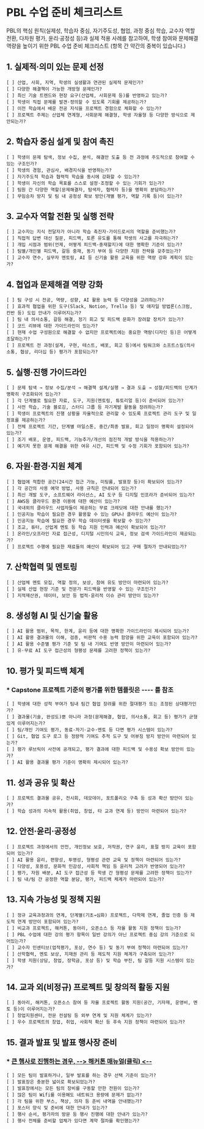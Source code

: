 # PBL 수업 준비 체크리스트

PBL의 핵심 원칙(실제성, 학습자 중심, 자기주도성, 협업, 과정 중심 학습, 교수자 역할 전환, 다차원 평가, 윤리·공정성 등)과 실제 적용 사례를 참고하여, 학생 참여와 문제해결 역량을 높이기 위한 PBL 수업 준비 체크리스트 (항목 간 약간의 중복이 있습니다.)

## 1. 실제적·의미 있는 문제 선정
    [ ] 산업, 사회, 지역, 학생의 실생활과 연관된 실제적 문제인가?
    [ ] 다양한 해결책이 가능한 개방형 문제인가?
    [ ] 최신 기술 트렌드와 현장 요구(산업체, 사회문제 등)를 반영하고 있는가?
    [ ] 학생이 직접 문제를 발견·정의할 수 있도록 기회를 제공하는가?
    [ ] 이전 학습에서 배운 전공 지식을 프로젝트 경험으로 체화할 수 있는가?
    [ ] 프로젝트 주제는 산업체 연계형, 사회문제 해결형, 학생 자율형 등 다양한 방식으로 제안되는가?

## 2. 학습자 중심 설계 및 참여 촉진
    [ ] 학생이 문제 탐색, 정보 수집, 분석, 해결안 도출 등 전 과정에 주도적으로 참여할 수 있는 구조인가?
    [ ] 학생의 경험, 관심사, 배경지식을 반영하는가?
    [ ] 자기주도적 학습과 협력적 학습을 동시에 강화할 수 있는가?
    [ ] 학생이 자신의 학습 목표를 스스로 설정·조정할 수 있는 기회가 있는가?
    [ ] 팀원 간 다양한 역할(문제해결자, 탐색자, 협력자 등)을 명확히 분담하는가?
    [ ] 무임승차 방지 및 팀 내 공정성 확보 방안(개별 평가, 역할 기록 등)이 있는가?

## 3. 교수자 역할 전환 및 실행 전략
    [ ] 교수자는 지식 전달자가 아니라 학습 촉진자·가이드로서의 역할을 준비했는가?
    [ ] 직접적 답변 대신 질문, 피드백, 토론 유도를 통해 학생의 사고를 자극하는가?
    [ ] 개입 시점과 범위(언제, 어떻게 피드백·중재할지)에 대한 명확한 기준이 있는가?
    [ ] 팀별/개인별 피드백, 갈등 중재, 동기 부여 등 다양한 지원 전략을 갖추었는가?
    [ ] 교수자 연수, 실무자 멘토링, AI 등 신기술 활용 교육을 위한 역량 강화 계획이 있는가?

## 4. 협업과 문제해결 역량 강화
    [ ] 팀 구성 시 전공, 역량, 성향, AI 활용 능력 등 다양성을 고려하는가?
    [ ] 효과적 협업을 위한 도구(Slack, Notion, Trello 등) 및 애자일 방법론(스크럼, 칸반 등) 도입 안내가 이루어지는가?
    [ ] 팀 내 의사소통, 갈등 해결, 정기 회고 및 피드백 문화가 장려할 장치가 있는가?
    [ ] 코드 리뷰에 대한 가이드라인이 있는가?
    [ ] 현재 수업 구성원으로 해결할 수 없지만 프로젝트에는 중요한 역량(디자인 등)은 어떻게 조달하는가?
    [ ] 프로젝트 전 과정(설계, 구현, 테스트, 배포, 회고 등)에서 팀워크와 소프트스킬(의사소통, 협상, 리더십 등) 평가가 포함되는가?

## 5. 실행·진행 가이드라인
    [ ] 문제 탐색 → 정보 수집/분석 → 해결책 설계/실행 → 결과 도출 → 성찰/피드백의 단계가 명확히 구조화되어 있는가?
    [ ] 각 단계별로 필요한 자료, 도구, 지원(멘토링, 튜토리얼 등)이 준비되어 있는가?
    [ ] 사전 학습, 기술 블로깅, 스터디 그룹 등 자기계발 활동을 장려하는가?
    [ ] 학생이 프로젝트의 진행 상황을 자율적으로 관리할 수 있도록 프로젝트 관리 도구 및 일정표를 제공하는가?
    [ ] 전체 프로젝트 기간, 단계별 마일스톤, 중간/최종 발표, 회고 일정이 명확히 설정되어 있는가?
    [ ] 조기 배포, 운영, 피드백, 기능추가/개선의 점진적 개발 방식을 적용하는가?
    [ ] 예기치 못한 문제 해결을 위한 여유 시간, 피드백 및 수정 기회가 포함되어 있는가?

## 6. 자원·환경·지원 체계
    [ ] 협업에 적합한 공간(24시간 접근 가능, 미팅룸, 발표장 등)이 확보되어 있는가?
    [ ] 각 공간의 사용 예약 방법, 사용 규칙은 안내되어 있는가?
    [ ] 최신 개발 도구, 소프트웨어 라이선스, AI 도구 등 디지털 인프라가 준비되어 있는가?
    [ ] AWS등 클라우드 환경 이용에 대한 예산이 있는가?
    [ ] 국내외의 클라우드 사업자들이 제공하는 무료 크레딧에 대한 안내를 했는가?
    [ ] 인공지능 학습이 필요한 경우 활용할 수 있는 GPU나 클라우드 예산이 있는가?
    [ ] 인공지능 학습에 필요한 경우 학습 데이터셋을 확보할 수 있는가?
    [ ] 조교, 튜터, 산업계 멘토 등 학습 지원 인력과 예산이 확보되어 있는가?
    [ ] 온라인/오프라인 자료 접근성, 디지털 시민의식 교육, 정보 검색 가이드라인이 제공되는가?
    [ ] 프로젝트 수행에 필요한 재료들의 예산이 확보되어 있고 구매 절차가 안내되었는가?

## 7. 산학협력 및 멘토링
    [ ] 산업체 멘토 모집, 역할 정의, 보상, 참여 유도 방안이 마련되어 있는가?
    [ ] 실제 산업 현장 기준 및 전문가 피드백을 반영할 수 있는 구조인가?
    [ ] 지적재산권, 데이터, 보안 등 법적·윤리적 이슈 관리 방안이 있는가?

## 8. 생성형 AI 및 신기술 활용
    [ ] AI 활용 범위, 목적, 한계, 윤리 등에 대한 명확한 가이드라인이 제시되어 있는가?
    [ ] AI 활용 결과물의 이해, 검증, 비판적 수용 능력 함양을 위한 교육이 포함되어 있는가?
    [ ] AI 활용 수준별 평가 기준 및 팀 내 기여도 반영 방안이 마련되어 있는가?
    [ ] 유·무료 AI 도구 접근성의 형평성 문제를 고려한 정책이 있는가?

## 10. 평가 및 피드백 체계
### * Capstone 프로젝트 기준의 평가를 위한 템플릿은 ---- 를 참조
    [ ] 학생에 대한 성적 부여가 팀내 팀간 협업 장려를 위한 절대평가 또는 조정된 상대평가인가? 
    [ ] 결과물(기술, 완성도)뿐 아니라 과정(문제해결, 협업, 의사소통, 회고 등) 평가가 균형 있게 이루어지는가?
    [ ] 팀/개인 기여도 평가, 동료·자기·교수·멘토 등 다면 평가 시스템이 있는가?
    [ ] Git, 협업 도구 로그 등 정량적 기여도 추적 도구 및 어뷰징 방지 방안이 마련되어 있는가?
    [ ] 평가 루브릭이 사전에 공개되고, 평가 결과에 대한 피드백 및 수용성 확보 방안이 있는가?
    [ ] AI 활용 결과물 평가 기준이 명확히 제시되어 있는가?

## 11. 성과 공유 및 확산
    [ ] 프로젝트 결과물 공유, 전시회, 데모데이, 포트폴리오 구축 등 성과 확산 방안이 있는가?
    [ ] 학습 성과의 지속적 활용(취업, 창업, 타 교과 연계 등) 방안이 마련되어 있는가?

## 12. 안전·윤리·공정성
    [ ] 프로젝트 과정에서의 안전, 개인정보 보호, 저작권, 연구 윤리, 표절 방지 교육이 포함되어 있는가?
    [ ] AI 활용 윤리, 편향성, 투명성, 형평성 관련 교육 및 정책이 마련되어 있는가?
    [ ] 다양성, 포용성, 문화적 민감성, 사회적 책임 등 윤리적 고려가 반영되어 있는가?
    [ ] 평가, 자원 배분, AI 도구 접근성 등 학생 간 형평성 문제를 고려한 정책이 있는가?
    [ ] 팀 내/팀 간 공정한 역할 분담, 평가, 피드백 체계가 마련되어 있는가?

## 13. 지속 가능성 및 정책 지원
    [ ] 정규 교육과정과의 연계, 단계별(기초→심화) 프로젝트, 다학제 연계, 졸업 인증 등 제도적 연계 방안이 포함되어 있는가?
    [ ] 비교과 프로젝트, 해커톤, 동아리, 오픈소스 등 자율 활동 지원 정책이 있는가?
    [ ] PBL 수업에 대한 강의 평가 항목이 일반 강의가 아닌 프로젝트 중심 강의 기준으로 되어있는가?
    [ ] 교수자 인센티브(업적평가, 포상, 연수 등) 및 동기 부여 정책이 마련되어 있는가?
    [ ] 산학협력, 멘토 보상, 지재권 관리 등 제도적 지원 체계가 구축되어 있는가?
    [ ] 학생 지원(상담, 창업, 장학금, 포상 등) 및 학습 부진, 팀 갈등 지원 시스템이 있는가?

## 14. 교과 외(비정규) 프로젝트 및 창의적 활동 지원
    [ ] 동아리, 해커톤, 오픈소스 참여 등 자율 프로젝트 활동 지원(공간, 기자재, 운영비, 멘토 등)이 이루어지는가?
    [ ] 창업지원센터, 전문 컨설팅 등 외부 연계 및 지원 체계가 있는가?
    [ ] 우수 프로젝트의 창업, 취업, 사회적 확산 등 후속 지원 정책이 마련되어 있는가?

## 15. 결과 발표 및 발표 행사장 준비
### * [큰 행사로 진행하는 경우, --> 해커톤 매뉴얼(클릭) <--](https://github.com/KMU-OSS-Laboratory/Hackathon-Manual)
    [ ] 모든 팀이 발표하거나, 일부 발표를 하는 경우 선택 기준이 있는가?
    [ ] 발표장은 충분한 넓이로 확보되었는가?
    [ ] 발표장에서는 모든 팀의 장비를 구동할 만한 전원이 있는가?
    [ ] 많은 팀이 Wifi를 이용해도 네트워크 용량에 문제가 없는가?
    [ ] 각 팀을 위한 부스, 책상, 의자 등 준비 내역을 안내했는가?
    [ ] 포스터 양식 및 준비에 대한 안내가 있는가?
    [ ] 행사 순서, 평가자의 방문 등 행사 진행에 대한 안내가 있는가?
    [ ] 행사 전체를 준비할 업체가 있다면 계약 절차를 확인했는가?

